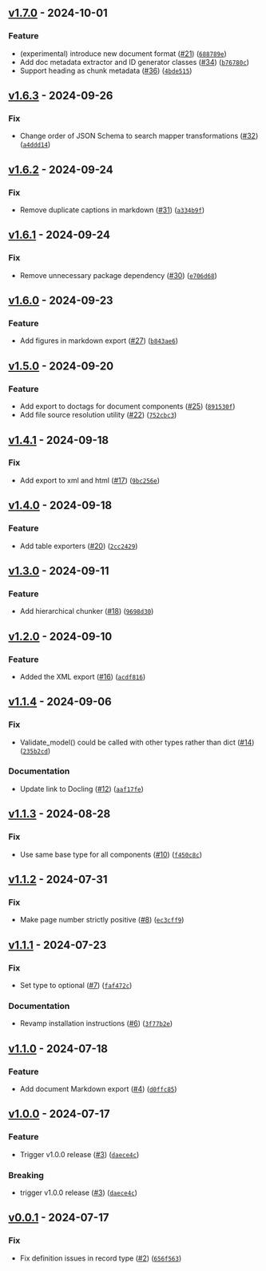 ## [v1.7.0](https://github.com/DS4SD/docling-core/releases/tag/v1.7.0) - 2024-10-01

### Feature

* (experimental) introduce new document format ([#21](https://github.com/DS4SD/docling-core/issues/21)) ([`688789e`](https://github.com/DS4SD/docling-core/commit/688789ea751d75c15a6957dba4ba496b899e9d11))
* Add doc metadata extractor and ID generator classes ([#34](https://github.com/DS4SD/docling-core/issues/34)) ([`b76780c`](https://github.com/DS4SD/docling-core/commit/b76780c3b21a89d407b6afb5e72cd4f46dbcf569))
* Support heading as chunk metadata ([#36](https://github.com/DS4SD/docling-core/issues/36)) ([`4bde515`](https://github.com/DS4SD/docling-core/commit/4bde51528d23be9bed797030a75991f6acdb241f))

## [v1.6.3](https://github.com/DS4SD/docling-core/releases/tag/v1.6.3) - 2024-09-26

### Fix

* Change order of JSON Schema to search mapper transformations ([#32](https://github.com/DS4SD/docling-core/issues/32)) ([`a4ddd14`](https://github.com/DS4SD/docling-core/commit/a4ddd142eef864c55b62c8815d38dbff14f4caa7))

## [v1.6.2](https://github.com/DS4SD/docling-core/releases/tag/v1.6.2) - 2024-09-24

### Fix

* Remove duplicate captions in markdown ([#31](https://github.com/DS4SD/docling-core/issues/31)) ([`a334b9f`](https://github.com/DS4SD/docling-core/commit/a334b9fc721a2e1efc9f12b585cff17363875d57))

## [v1.6.1](https://github.com/DS4SD/docling-core/releases/tag/v1.6.1) - 2024-09-24

### Fix

* Remove unnecessary package dependency ([#30](https://github.com/DS4SD/docling-core/issues/30)) ([`e706d68`](https://github.com/DS4SD/docling-core/commit/e706d686db159f6480439d214c85b1664f38e28f))

## [v1.6.0](https://github.com/DS4SD/docling-core/releases/tag/v1.6.0) - 2024-09-23

### Feature

* Add figures in markdown export ([#27](https://github.com/DS4SD/docling-core/issues/27)) ([`b843ae6`](https://github.com/DS4SD/docling-core/commit/b843ae6688a20e68e2da59b2f68fd61f8d4beacb))

## [v1.5.0](https://github.com/DS4SD/docling-core/releases/tag/v1.5.0) - 2024-09-20

### Feature

* Add export to doctags for document components ([#25](https://github.com/DS4SD/docling-core/issues/25)) ([`891530f`](https://github.com/DS4SD/docling-core/commit/891530f595dbf656bbc2708fb25a05aa1ec65afa))
* Add file source resolution utility ([#22](https://github.com/DS4SD/docling-core/issues/22)) ([`752cbc3`](https://github.com/DS4SD/docling-core/commit/752cbc3e89461fa633277cfe3887bc5a6fa5c2b0))

## [v1.4.1](https://github.com/DS4SD/docling-core/releases/tag/v1.4.1) - 2024-09-18

### Fix

* Add export to xml and html ([#17](https://github.com/DS4SD/docling-core/issues/17)) ([`9bc256e`](https://github.com/DS4SD/docling-core/commit/9bc256e5bbbe02cc0a317bc2920c8e0becb3090c))

## [v1.4.0](https://github.com/DS4SD/docling-core/releases/tag/v1.4.0) - 2024-09-18

### Feature

* Add table exporters ([#20](https://github.com/DS4SD/docling-core/issues/20)) ([`2cc2429`](https://github.com/DS4SD/docling-core/commit/2cc2429e2731998c3282ba133995439450f08574))

## [v1.3.0](https://github.com/DS4SD/docling-core/releases/tag/v1.3.0) - 2024-09-11

### Feature

* Add hierarchical chunker ([#18](https://github.com/DS4SD/docling-core/issues/18)) ([`9698d30`](https://github.com/DS4SD/docling-core/commit/9698d30288df17ecde67f170848f1be47cd97d33))

## [v1.2.0](https://github.com/DS4SD/docling-core/releases/tag/v1.2.0) - 2024-09-10

### Feature

* Added the XML export ([#16](https://github.com/DS4SD/docling-core/issues/16)) ([`acdf816`](https://github.com/DS4SD/docling-core/commit/acdf81608134c23969c9e620085f4fff4f42a12f))

## [v1.1.4](https://github.com/DS4SD/docling-core/releases/tag/v1.1.4) - 2024-09-06

### Fix

* Validate_model() could be called with other types rather than dict ([#14](https://github.com/DS4SD/docling-core/issues/14)) ([`235b2cd`](https://github.com/DS4SD/docling-core/commit/235b2cd10b595c813c03db5b4effbc7cc2feaaf0))

### Documentation

* Update link to Docling ([#12](https://github.com/DS4SD/docling-core/issues/12)) ([`aaf17fe`](https://github.com/DS4SD/docling-core/commit/aaf17fe0f6eae7ee21c54c56fded05f24ec936b1))

## [v1.1.3](https://github.com/DS4SD/docling-core/releases/tag/v1.1.3) - 2024-08-28

### Fix

* Use same base type for all components ([#10](https://github.com/DS4SD/docling-core/issues/10)) ([`f450c8c`](https://github.com/DS4SD/docling-core/commit/f450c8cbfd623bf5c7013bae956d23618004f43d))

## [v1.1.2](https://github.com/DS4SD/docling-core/releases/tag/v1.1.2) - 2024-07-31

### Fix

* Make page number strictly positive ([#8](https://github.com/DS4SD/docling-core/issues/8)) ([`ec3cff9`](https://github.com/DS4SD/docling-core/commit/ec3cff97e5079251087cd7b4b42e8c509cd244f3))

## [v1.1.1](https://github.com/DS4SD/docling-core/releases/tag/v1.1.1) - 2024-07-23

### Fix

* Set type to optional ([#7](https://github.com/DS4SD/docling-core/issues/7)) ([`faf472c`](https://github.com/DS4SD/docling-core/commit/faf472c1689746adc43e0ae8ef6d6e3fcf87c023))

### Documentation

* Revamp installation instructions ([#6](https://github.com/DS4SD/docling-core/issues/6)) ([`3f77b2e`](https://github.com/DS4SD/docling-core/commit/3f77b2e92c415c7290df8c4d534ba3455dbe62bd))

## [v1.1.0](https://github.com/DS4SD/docling-core/releases/tag/v1.1.0) - 2024-07-18

### Feature

* Add document Markdown export ([#4](https://github.com/DS4SD/docling-core/issues/4)) ([`d0ffc85`](https://github.com/DS4SD/docling-core/commit/d0ffc85e0c2b49d201f5359c4dc4efb5cd5716b0))

## [v1.0.0](https://github.com/DS4SD/docling-core/releases/tag/v1.0.0) - 2024-07-17

### Feature

* Trigger v1.0.0 release ([#3](https://github.com/DS4SD/docling-core/issues/3)) ([`daece4c`](https://github.com/DS4SD/docling-core/commit/daece4ceae363351072aa7e0adb91037e0dd7b66))

### Breaking

* trigger v1.0.0 release ([#3](https://github.com/DS4SD/docling-core/issues/3)) ([`daece4c`](https://github.com/DS4SD/docling-core/commit/daece4ceae363351072aa7e0adb91037e0dd7b66))

## [v0.0.1](https://github.com/DS4SD/docling-core/releases/tag/v0.0.1) - 2024-07-17

### Fix

* Fix definition issues in record type ([#2](https://github.com/DS4SD/docling-core/issues/2)) ([`656f563`](https://github.com/DS4SD/docling-core/commit/656f56380f603c3de125f6c59554f26ac8cd0a78))
